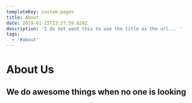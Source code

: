 ```yaml
---
templateKey: custom-pages
title: About
date: 2019-01-15T23:27:59.628Z
description: 'I do not want this to use the title as the url... '
tags:
  - '#about'
---
```

# About Us

## We do awesome things when no one is looking
